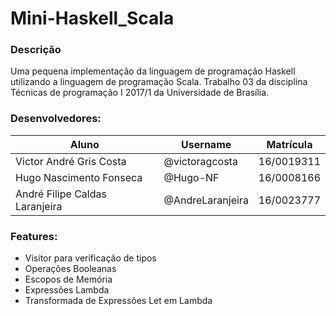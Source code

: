 # Mini-Haskell_Scala

### Descrição

Uma pequena implementação da linguagem de programação Haskell utilizando a linguagem de programação Scala. Trabalho 03 da disciplina Técnicas de programação I 2017/1 da Universidade de Brasília.

### Desenvolvedores:

Aluno | Username | Matrícula
------|----------|----------
Victor André Gris Costa | @victoragcosta | 16/0019311
Hugo Nascimento Fonseca | @Hugo-NF | 16/0008166
André Filipe Caldas Laranjeira | @AndreLaranjeira | 16/0023777

### Features:
* Visitor para verificação de tipos
* Operações Booleanas
* Escopos de Memória
* Expressões Lambda
* Transformada de Expressões Let em Lambda
